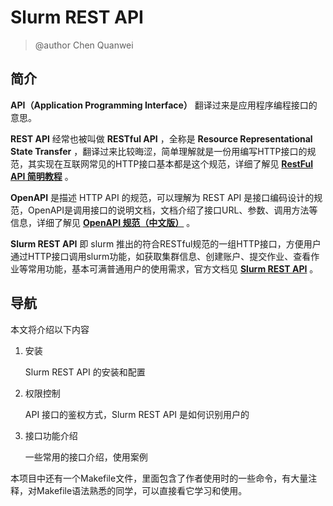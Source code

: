 # Slurm REST API

> @author Chen Quanwei

## 简介

**API（Application Programming Interface）** 翻译过来是应用程序编程接口的意思。

**REST API** 经常也被叫做 **RESTful API** ，全称是 **Resource Representational State Transfer** ，翻译过来比较晦涩，简单理解就是一份用编写HTTP接口的规范，其实现在互联网常见的HTTP接口基本都是这个规范，详细了解见 **[RestFul API 简明教程](https://javaguide.cn/system-design/basis/RESTfulAPI.html)** 。

**OpenAPI** 是描述 HTTP API 的规范，可以理解为 REST API 是接口编码设计的规范，OpenAPI是调用接口的说明文档，文档介绍了接口URL、参数、调用方法等信息，详细了解见 [**OpenAPI 规范（中文版）**](https://openapi.xiniushu.com/) 。

**Slurm REST API** 即 slurm 推出的符合RESTful规范的一组HTTP接口，方便用户通过HTTP接口调用slurm功能，如获取集群信息、创建账户、提交作业、查看作业等常用功能，基本可满普通用户的使用需求，官方文档见 [**Slurm REST API**](https://slurm.schedmd.com/rest.html) 。

## 导航

本文将介绍以下内容

1. 安装

   Slurm REST API 的安装和配置

2. 权限控制

   API 接口的鉴权方式，Slurm REST API 是如何识别用户的

3. 接口功能介绍

   一些常用的接口介绍，使用案例

本项目中还有一个Makefile文件，里面包含了作者使用时的一些命令，有大量注释，对Makefile语法熟悉的同学，可以直接看它学习和使用。
